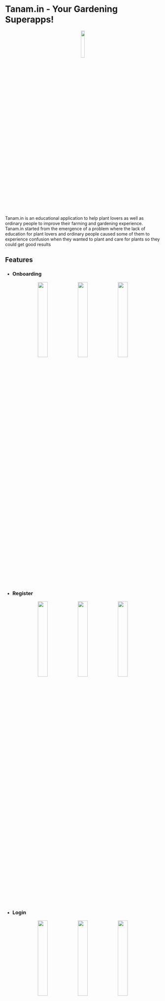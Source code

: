 # Tanam.in - Your Gardening Superapps!

<p align="center" width="100%"><img width="15%" src="https://i.ibb.co/s1v1gY2/logo-01.png"></p>
Tanam.in is an educational application to help plant lovers as well as ordinary people to improve their farming and gardening experience. Tanam.in started from the emergence of a problem where the lack of education for plant lovers and ordinary people caused some of them to experience confusion when they wanted to plant and care for plants so they could get good results

## Features

- ### Onboarding

<p align="center" width="100%">
<img width="25%" src="https://raw.githubusercontent.com/dewa27/readme-image-tanamin/master/1.%20Onboarding/device-2022-06-10-002916.png">
<img width="25%" src="https://raw.githubusercontent.com/dewa27/readme-image-tanamin/master/1.%20Onboarding/device-2022-06-10-002929.png">
<img width="25%" src="https://raw.githubusercontent.com/dewa27/readme-image-tanamin/master/1.%20Onboarding/device-2022-06-10-002951.png">
</p>

- ### Register

<p align="center" width="100%">
<img width="25%" src="https://raw.githubusercontent.com/dewa27/readme-image-tanamin/master/2.%20Register/device-2022-06-10-003451.png">
<img width="25%" src="https://raw.githubusercontent.com/dewa27/readme-image-tanamin/master/2.%20Register/device-2022-06-10-003509.png">
<img width="25%" src="https://raw.githubusercontent.com/dewa27/readme-image-tanamin/master/2.%20Register/device-2022-06-10-003614.png">
</p>

- ### Login

<p align="center" width="100%">
<img width="25%" src="https://raw.githubusercontent.com/dewa27/readme-image-tanamin/master/3.%20Login/device-2022-06-10-003653.png">
<img width="25%" src="https://raw.githubusercontent.com/dewa27/readme-image-tanamin/master/3.%20Login/device-2022-06-10-003718.png">
<img width="25%" src="https://raw.githubusercontent.com/dewa27/readme-image-tanamin/master/3.%20Login/device-2022-06-10-004548.png">
</p>

- ### Gardening / Farming Class

<p align="center" width="100%">
<img width="25%" src="https://raw.githubusercontent.com/dewa27/readme-image-tanamin/master/4.%20Home%20Menu/device-2022-06-10-003857.png">
<img width="25%" src="https://raw.githubusercontent.com/dewa27/readme-image-tanamin/master/4.%20Home%20Menu/device-2022-06-10-003951.png">
<img width="25%" src="https://raw.githubusercontent.com/dewa27/readme-image-tanamin/master/4.%20Home%20Menu/device-2022-06-10-004355.png">
</p>

- ### Class List

<p align="center" width="100%">
<img width="25%" src="https://raw.githubusercontent.com/dewa27/readme-image-tanamin/master/5.%20Class%20List/device-2022-06-10-004014.png">
<img width="25%" src="https://raw.githubusercontent.com/dewa27/readme-image-tanamin/master/5.%20Class%20List/device-2022-06-10-004035.png">
<img width="25%" src="https://raw.githubusercontent.com/dewa27/readme-image-tanamin/master/5.%20Class%20List/device-2022-06-10-004050.png">
</p>

- ### Class Module

<p align="center" width="100%">
<img width="25%" src="https://raw.githubusercontent.com/dewa27/readme-image-tanamin/master/6.%20Class%20Module/device-2022-06-10-004153.png">
<img width="25%" src="https://raw.githubusercontent.com/dewa27/readme-image-tanamin/master/6.%20Class%20Module/device-2022-06-10-004206.png">
<img width="25%" src="https://raw.githubusercontent.com/dewa27/readme-image-tanamin/master/6.%20Class%20Module/device-2022-06-10-004325.png">
</p>
<p align="center" width="100%">
<img width="25%" src="https://raw.githubusercontent.com/dewa27/readme-image-tanamin/master/6.%20Class%20Module/device-2022-06-10-012907.png">
<img width="25%" src="https://raw.githubusercontent.com/dewa27/readme-image-tanamin/master/6.%20Class%20Module/device-2022-06-10-013007.png">
<img width="25%" src="https://raw.githubusercontent.com/dewa27/readme-image-tanamin/master/6.%20Class%20Module/device-2022-06-10-013023.png">
</p>

- ### Forum / Discussion
<p align="center" width="100%">
<img width="25%" src="https://raw.githubusercontent.com/dewa27/readme-image-tanamin/master/7.%20Ask%20Class%20Forum/device-2022-06-10-004949.png">
<img width="25%" src="https://raw.githubusercontent.com/dewa27/readme-image-tanamin/master/7.%20Ask%20Class%20Forum/device-2022-06-10-005203.png">
<img width="25%" src="https://raw.githubusercontent.com/dewa27/readme-image-tanamin/master/7.%20Ask%20Class%20Forum/device-2022-06-10-005214.png">
</p>

<p align="center" width="100%">
<img width="25%" src="https://raw.githubusercontent.com/dewa27/readme-image-tanamin/master/8.%20Class%20Forum%20Discussion/device-2022-06-10-005226.png">
<img width="25%" src="https://raw.githubusercontent.com/dewa27/readme-image-tanamin/master/8.%20Class%20Forum%20Discussion/device-2022-06-10-010436.png">
<img width="25%" src="https://raw.githubusercontent.com/dewa27/readme-image-tanamin/master/8.%20Class%20Forum%20Discussion/device-2022-06-10-010629.png">
</p>

- ### Vegetable Detection

<p align="center" width="100%">
<img width="25%" src="https://raw.githubusercontent.com/dewa27/readme-image-tanamin/master/9.%20Vegetable%20Detection/device-2022-06-10-010919.png">
<img width="25%" src="https://raw.githubusercontent.com/dewa27/readme-image-tanamin/master/9.%20Vegetable%20Detection/device-2022-06-10-010935.png">
<img width="25%" src="https://raw.githubusercontent.com/dewa27/readme-image-tanamin/master/9.%20Vegetable%20Detection/device-2022-06-10-010951.png">
</p>

- ### User Profile
<p align="center" width="100%">
<img width="25%" src="https://raw.githubusercontent.com/dewa27/readme-image-tanamin/master/10.%20User%20Profile/device-2022-06-10-012454.png">
<img width="25%" src="https://raw.githubusercontent.com/dewa27/readme-image-tanamin/master/10.%20User%20Profile/device-2022-06-10-012520.png">
<img width="25%" src="https://raw.githubusercontent.com/dewa27/readme-image-tanamin/master/10.%20User%20Profile/device-2022-06-10-012520.png">
</p>

## Tech Stack

- Android Studio (Kotlin)
- Room v2.5.0
- [Retrofit2 v2.9.0](https://github.com/square/retrofit)
- [Okhttp3 Logging Interceptor v4.9.0](https://github.com/square/okhttp)
- [Glide v4.13.1](https://github.com/bumptech/glide)
- [Smarteist Android Image Slider v1.4.0](https://github.com/smarteist/Android-Image-Slider)
- [Manabu-GT ExpandableTextView v0.1.4](https://github.com/Manabu-GT/ExpandableTextView)
- [Ericktijerou Koleton v1.0.0-beta01](https://github.com/ericktijerou/koleton)

## Authors

- [Smaraputra](https://www.linkedin.com/in/agungsmaraputra/) - Mobile Development
- [Dewa Krishna](https://www.linkedin.com/in/dwkrishna27/) - Mobile Development
